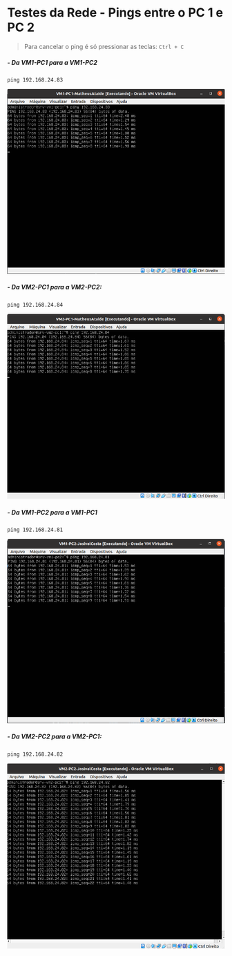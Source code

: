 # Testes da Rede - Pings entre o PC 1 e PC 2

> Para cancelar o ping é só pressionar as teclas: ``Ctrl + C``
##### - Da VM1-PC1 para a VM1-PC2

    ping 192.168.24.83
    
<p align="center">
<img src="/Projeto/Figuras/PC1/Passo5/vm1-pc1-ping.png" title="VM2-PC1-ping-Usando o SSH nas Máquinas Virtuais" width="800" />

##### - Da VM2-PC1 para a VM2-PC2:

    ping 192.168.24.84
    
<p align="center">
<img src="/Projeto/Figuras/PC1/Passo5/vm2-pc1-ping.png" title="VM2-PC1-ping-Usando o SSH nas Máquinas Virtuais" width="800" />

##### - Da VM1-PC2 para a VM1-PC1

    ping 192.168.24.81
    
<p align="center">
<img src="/Projeto/Figuras/PC2/Passo5/vm1-pc2-ping.png" title="VM2-PC1-ping-Usando o SSH nas Máquinas Virtuais" width="800" />

##### - Da VM2-PC2 para a VM2-PC1:

    ping 192.168.24.82
    
<p align="center">    
<img src="/Projeto/Figuras/PC2/Passo5/vm2-pc2-ping.png" title="VM2-PC1-ping-Usando o SSH nas Máquinas Virtuais" width="800" />
